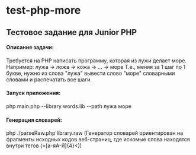 # test-php-more

## Тестовое задание для Junior PHP
#### Описание задачи:
Требуется на PHP написать программу, которая из лужи делает море.
Например:
лужа -> ложа -> кожа -> ... -> море
Т.е., меняя за 1 шаг по 1 букве, нужно из слова "лужа" вывести слово "море" словарными словами и распечатать все шаги.

#### Запуск приложения:
php main.php --library words.lib --path лужа море

#### Генерация словарей:
php ./parseRaw.php  library.raw
(Генератор словарей ориентирован на фрагменты исходных кодов веб-страниц, где искомые слова находятся внутри тегов (>[а-яА-Я]{4}<))
